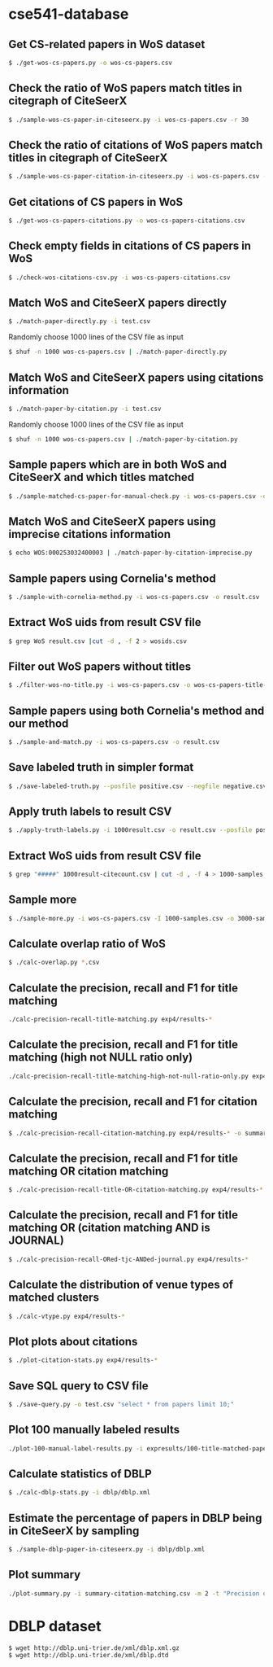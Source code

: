 # cse541-database

## Get CS-related papers in WoS dataset

```sh
$ ./get-wos-cs-papers.py -o wos-cs-papers.csv
```

## Check the ratio of WoS papers match titles in citegraph of CiteSeerX

```sh
$ ./sample-wos-cs-paper-in-citeseerx.py -i wos-cs-papers.csv -r 30
```

## Check the ratio of citations of WoS papers match titles in citegraph of CiteSeerX

```sh
$ ./sample-wos-cs-paper-citation-in-citeseerx.py -i wos-cs-papers.csv -r 30
```

## Get citations of CS papers in WoS

```sh
$ ./get-wos-cs-papers-citations.py -o wos-cs-papers-citations.csv
```

## Check empty fields in citations of CS papers in WoS

```sh
$ ./check-wos-citations-csv.py -i wos-cs-papers-citations.csv
```

## Match WoS and CiteSeerX papers directly

```sh
$ ./match-paper-directly.py -i test.csv
```

Randomly choose 1000 lines of the CSV file as input

```sh
$ shuf -n 1000 wos-cs-papers.csv | ./match-paper-directly.py
```

## Match WoS and CiteSeerX papers using citations information

```sh
$ ./match-paper-by-citation.py -i test.csv
```

Randomly choose 1000 lines of the CSV file as input

```sh
$ shuf -n 1000 wos-cs-papers.csv | ./match-paper-by-citation.py
```

## Sample papers which are in both WoS and CiteSeerX and which titles matched

```sh
$ ./sample-matched-cs-paper-for-manual-check.py -i wos-cs-papers.csv -o result.csv
```

## Match WoS and CiteSeerX papers using imprecise citations information

```sh
$ echo WOS:000253032400003 | ./match-paper-by-citation-imprecise.py
```

## Sample papers using Cornelia's method

```sh
$ ./sample-with-cornelia-method.py -i wos-cs-papers.csv -o result.csv
```

## Extract WoS uids from result CSV file

```sh
$ grep WoS result.csv |cut -d , -f 2 > wosids.csv
```

## Filter out WoS papers without titles

```sh
$ ./filter-wos-no-title.py -i wos-cs-papers.csv -o wos-cs-papers-title-not-null.csv
```

## Sample papers using both Cornelia's method and our method

```sh
$ ./sample-and-match.py -i wos-cs-papers.csv -o result.csv
```

## Save labeled truth in simpler format

```sh
$ ./save-labeled-truth.py --posfile positive.csv --negfile negative.csv *.csv
```

## Apply truth labels to result CSV

```sh
$ ./apply-truth-labels.py -i 1000result.csv -o result.csv --posfile positive.csv --negfile negative.csv
```

## Extract WoS uids from result CSV file

```sh
$ grep "#####" 1000result-citecount.csv | cut -d , -f 4 > 1000-samples.csv
```

## Sample more

```sh
$ ./sample-more.py -i wos-cs-papers.csv -I 1000-samples.csv -o 3000-samples.csv -n 3000
```

## Calculate overlap ratio of WoS

```sh
$ ./calc-overlap.py *.csv
```

## Calculate the precision, recall and F1 for title matching

```sh
./calc-precision-recall-title-matching.py exp4/results-*
```

## Calculate the precision, recall and F1 for title matching (high not NULL ratio only)

```sh
./calc-precision-recall-title-matching-high-not-null-ratio-only.py exp4/results-*
```

## Calculate the precision, recall and F1 for citation matching

```sh
$ ./calc-precision-recall-citation-matching.py exp4/results-* -o summary-citation-matching.csv
```

## Calculate the precision, recall and F1 for title matching OR citation matching

```sh
$ ./calc-precision-recall-title-OR-citation-matching.py exp4/results-* -o summary-title-OR-citation-matching.csv
```

## Calculate the precision, recall and F1 for title matching OR (citation matching AND is JOURNAL)

```sh
$ ./calc-precision-recall-ORed-tjc-ANDed-journal.py exp4/results-*
```

## Calculate the distribution of venue types of matched clusters

```sh
$ ./calc-vtype.py exp4/results-*
```

## Plot plots about citations

```sh
$ ./plot-citation-stats.py exp4/results-*
```

## Save SQL query to CSV file

```sh
$ ./save-query.py -o test.csv "select * from papers limit 10;"
```

## Plot 100 manually labeled results

```sh
./plot-100-manual-label-results.py -i expresults/100-title-matched-papers-summarize-results.csv
```

## Calculate statistics of DBLP

```sh
$ ./calc-dblp-stats.py -i dblp/dblp.xml
```

## Estimate the percentage of papers in DBLP being in CiteSeerX by sampling

```sh
$ ./sample-dblp-paper-in-citeseerx.py -i dblp/dblp.xml
```

## Plot summary

```sh
./plot-summary.py -i summary-citation-matching.csv -m 2 -t "Precision of Citation Matching (Jaccard of citations)" -o summary_plots/citation-matching-precision-t-j.png 1 2 5 --no-show
```

# DBLP dataset

```sh
$ wget http://dblp.uni-trier.de/xml/dblp.xml.gz
$ wget http://dblp.uni-trier.de/xml/dblp.dtd
```
